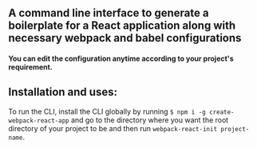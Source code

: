 ## A command line interface to generate a boilerplate for a React application along with necessary webpack and babel configurations

#### You can edit the configuration anytime according to your project's requirement.

## Installation and uses:
To run the CLI, install the CLI globally by running `$ npm i -g create-webpack-react-app` and go to the directory where you want the root directory of your project to be and then run `webpack-react-init project-name`.
